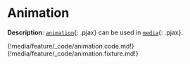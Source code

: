 # Animation

__Description__: [`animation`](./../animation/general.md){: .pjax} can be used in [`media`](./../media/general.md){: .pjax}.

{!media/feature/_code/animation.code.md!}
{!media/feature/_code/animation.fixture.md!}


<div class="cf"></div>
<div class="end"></div>

